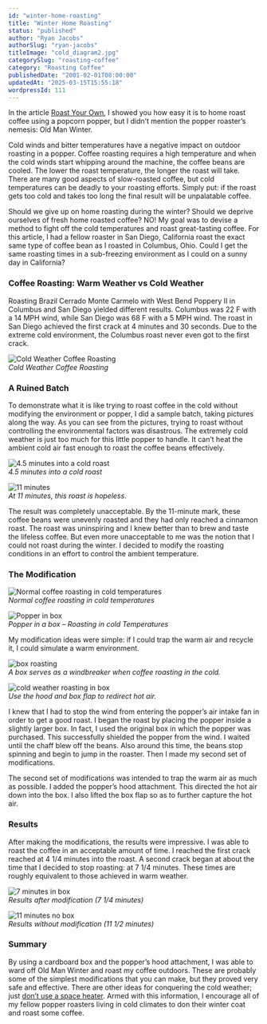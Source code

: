 ```yaml
---
id: "winter-home-roasting"
title: "Winter Home Roasting"
status: "published"
author: "Ryan Jacobs"
authorSlug: "ryan-jacobs"
titleImage: "cold_diagram2.jpg"
categorySlug: "roasting-coffee"
category: "Roasting Coffee"
publishedDate: "2001-02-01T08:00:00"
updatedAt: "2025-03-15T15:55:18"
wordpressId: 111
---
```


In the article [Roast Your Own](/roast-your-own-coffee/), I showed you how easy it is to home roast coffee using a popcorn popper, but I didn’t mention the popper roaster’s nemesis: Old Man Winter.

Cold winds and bitter temperatures have a negative impact on outdoor roasting in a popper. Coffee roasting requires a high temperature and when the cold winds start whipping around the machine, the coffee beans are cooled. The lower the roast temperature, the longer the roast will take. There are many good aspects of slow-roasted coffee, but cold temperatures can be deadly to your roasting efforts. Simply put: if the roast gets too cold and takes too long the final result will be unpalatable coffee.

Should we give up on home roasting during the winter? Should we deprive ourselves of fresh home roasted coffee? NO! My goal was to devise a method to fight off the cold temperatures and roast great-tasting coffee. For this article, I had a fellow roaster in San Diego, California roast the exact same type of coffee bean as I roasted in Columbus, Ohio. Could I get the same roasting times in a sub-freezing environment as I could on a sunny day in California?

### Coffee Roasting: Warm Weather vs Cold Weather

Roasting Brazil Cerrado Monte Carmelo with West Bend Poppery II in Columbus and San Diego yielded different results. Columbus was 22 F with a 14 MPH wind, while San Diego was 68 F with a 5 MPH wind. The roast in San Diego achieved the first crack at 4 minutes and 30 seconds. Due to the extreme cold environment, the Columbus roast never even got to the first crack.

![Cold Weather Coffee Roasting](the_challenge1.jpg)  
*Cold Weather Coffee Roasting*

### A Ruined Batch

To demonstrate what it is like trying to roast coffee in the cold without modifying the environment or popper, I did a sample batch, taking pictures along the way. As you can see from the pictures, trying to roast without controlling the environmental factors was disastrous. The extremely cold weather is just too much for this little popper to handle. It can’t heat the ambient cold air fast enough to roast the coffee beans effectively.

![4.5 minutes into a cold roast](reg_4_30.jpg)  
*4.5 minutes into a cold roast*

![11 minutes](reg_11.jpg)  
*At 11 minutes, this roast is hopeless.*

The result was completely unacceptable. By the 11-minute mark, these coffee beans were unevenly roasted and they had only reached a cinnamon roast. The roast was uninspiring and I knew better than to brew and taste the lifeless coffee. But even more unacceptable to me was the notion that I could not roast during the winter. I decided to modify the roasting conditions in an effort to control the ambient temperature.

### The Modification

![Normal coffee roasting in cold temperatures](cold_diagram1.jpg)  
*Normal coffee roasting in cold temperatures*

![Popper in box](cold_diagram2.jpg)  
*Popper in a box – Roasting in cold Temperatures*

My modification ideas were simple: if I could trap the warm air and recycle it, I could simulate a warm environment.

![box roasting](inbox_begin.jpg)  
*A box serves as a windbreaker when coffee roasting in the cold.*

![cold weather roasting in box](in_box_Profile.jpg)  
*Use the hood and box flap to redirect hot air.*

I knew that I had to stop the wind from entering the popper’s air intake fan in order to get a good roast. I began the roast by placing the popper inside a slightly larger box. In fact, I used the original box in which the popper was purchased. This successfully shielded the popper from the wind. I waited until the chaff blew off the beans. Also around this time, the beans stop spinning and begin to jump in the roaster. Then I made my second set of modifications.

The second set of modifications was intended to trap the warm air as much as possible. I added the popper’s hood attachment. This directed the hot air down into the box. I also lifted the box flap so as to further capture the hot air.

### Results

After making the modifications, the results were impressive. I was able to roast the coffee in an acceptable amount of time. I reached the first crack reached at 4 1/4 minutes into the roast. A second crack began at about the time that I decided to stop roasting: at 7 1/4 minutes. These times are roughly equivalent to those achieved in warm weather.

![7 minutes in box](in_box_result225x180.jpg)  
*Results after modification (7 1/4 minutes)*

![11 minutes no box](regular_result225x180.jpg)  
*Results without modification (11 1/2 minutes)*

### Summary

By using a cardboard box and the popper’s hood attachment, I was able to ward off Old Man Winter and roast my coffee outdoors. These are probably some of the simplest modifications that you can make, but they proved very safe and effective. There are other ideas for conquering the cold weather; just [don’t use a space heater](/cold-weather-coffee-roasting/). Armed with this information, I encourage all of my fellow popper roasters living in cold climates to don their winter coat and roast some coffee.
